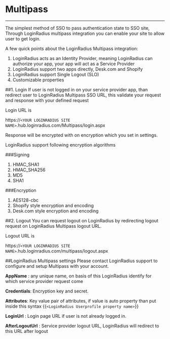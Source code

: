 Multipass
========

--------
The simplest method of SSO to pass authentication state to SSO site, Through LoginRadius multipass integration you can enable your site to allow user to get login.

A few quick points about the LoginRadius Multipass integration:



1. LoginRadius acts as an Identity Provider, meaning LoginRadius can authorize your app, your app will act as a Service Provider
2. LoginRadius support two apps directly, Desk.com and Shopify
3. LoginRadius support Single Logout (SLO)
4. Customizable properties

##1. Login
If user is not logged in on your service provider app, than redirect user to LoginRadius Multipass SSO URL, this validate your request and response with your defined request

Login URL is

https://`<YOUR LOGINRADIUS SITE NAME>`.hub.loginradius.com/Multipass/login.aspx

Response will be encrypted with on encryption which you set in settings.

LoginRadius support following encryption algorithms

###Signing



1. HMAC_SHA1
2. HMAC_SHA256
3. MD5
4. SHA1

###Encryption



1. AES128-cbc
2. Shopify style encryption and encoding
3. Desk.com style encryption and encoding

##2. Logout
You can request logout on LoginRadius by redirecting logout request on LoginRadius Multipass logout URL.

Logout URL is

https://`<YOUR LOGINRADIUS SITE NAME>`.hub.loginradius.com/multipass/logout.aspx

##LoginRadius Multipass settings
Please contact LoginRadius support to configure and setup Multipass with your account.

**AppName** : any unique name, on basis of this LoginRadius identify for which service provider request come

**Credentials**: Encryption key and secret.

**Attributes**: Key value pair of attributes, if value is auto property than put inside this syntax {{`<LoginRadius Userprofile property name>`}}

**LoginUrl** : Login page URL if user is not already logged in.

**AfterLogoutUrl** : Service provider logout URL, LoginRadius will redirect to this URL after logout